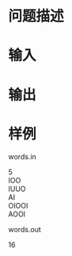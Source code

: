 

# 问题描述



# 输入



# 输出



# 样例


<p>
	words.in
</p>
<p>
	5<br/>
IOO<br/>
IUUO<br/>
AI<br/>
OIOOI<br/>
AOOI
</p>
<p>
	words.out
</p>
<p>
	16
</p>
